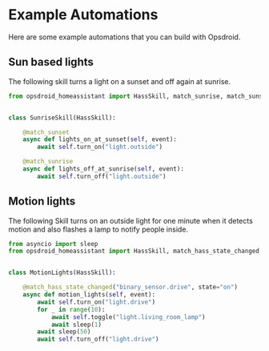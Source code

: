 # Example Automations

Here are some example automations that you can build with Opsdroid.

## Sun based lights

The following skill turns a light on a sunset and off again at sunrise.

```python
from opsdroid_homeassistant import HassSkill, match_sunrise, match_sunset


class SunriseSkill(HassSkill):

    @match_sunset
    async def lights_on_at_sunset(self, event):
        await self.turn_on("light.outside")

    @match_sunrise
    async def lights_off_at_sunrise(self, event):
        await self.turn_off("light.outside")
```

## Motion lights

The following Skill turns on an outside light for one minute when it detects motion and also flashes a lamp to notify people inside.

```python
from asyncio import sleep
from opsdroid_homeassistant import HassSkill, match_hass_state_changed


class MotionLights(HassSkill):

    @match_hass_state_changed("binary_sensor.drive", state="on")
    async def motion_lights(self, event):
        await self.turn_on("light.drive")
        for _ in range(10):
            await self.toggle("light.living_room_lamp")
            await sleep(1)
        await sleep(50)
        await self.turn_off("light.drive")
```
